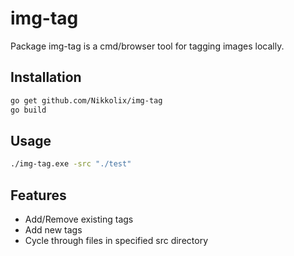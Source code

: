 # img-tag

Package img-tag is a cmd/browser tool for tagging images locally.

## Installation
```sh
go get github.com/Nikkolix/img-tag
go build
```

## Usage

```sh
./img-tag.exe -src "./test"
```

## Features

- Add/Remove existing tags
- Add new tags
- Cycle through files in specified src directory 
